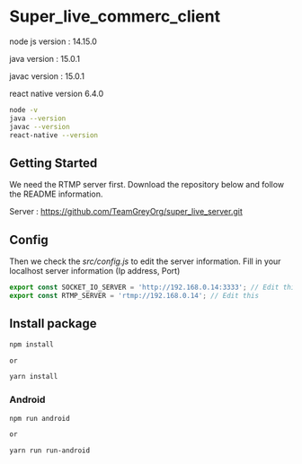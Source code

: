 # Super_live_commerc_client

node js version : 14.15.0


java version : 15.0.1


javac version : 15.0.1


react native version 6.4.0

```bash
node -v
java --version
javac --version
react-native --version
```


## Getting Started

We need the RTMP server first. Download the repository below and follow the README information.

Server : https://github.com/TeamGreyOrg/super_live_server.git

## Config

Then we check the _src/config.js_ to edit the server information. Fill in your localhost server information (Ip address, Port)

```js
export const SOCKET_IO_SERVER = 'http://192.168.0.14:3333'; // Edit this
export const RTMP_SERVER = 'rtmp://192.168.0.14'; // Edit this
```

## Install package

```bash
npm install 

or 

yarn install
```

### Android

```bash
npm run android 

or

yarn run run-android
```


